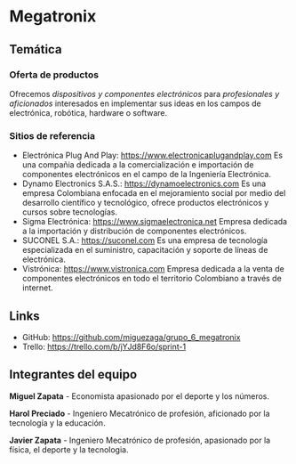 # Megatronix

## Temática

### Oferta de productos
Ofrecemos *dispositivos y componentes electrónicos* para *profesionales y aficionados* interesados en implementar sus ideas en los campos de electrónica, robótica, hardware o software.

### Sitios de referencia
- Electrónica Plug And Play: https://www.electronicaplugandplay.com
    Es una compañia dedicada a la comercialización e importación de componentes electrónicos en el campo de la Ingeniería Electrónica.
- Dynamo Electronics S.A.S.: https://dynamoelectronics.com
    Es una empresa Colombiana enfocada en el mejoramiento social por medio del desarrollo científico y tecnológico, ofrece productos electrónicos y cursos sobre tecnologías.
- Sigma Electrónica: https://www.sigmaelectronica.net
    Empresa dedicada a la  importación y distribución de componentes electrónicos.
- SUCONEL S.A.: https://suconel.com
    Es una empresa de tecnología especializada en el suministro, capacitación y soporte de líneas de electrónica.
- Vistrónica: https://www.vistronica.com
    Empresa dedicada a la venta de componentes electrónicos en todo el territorio Colombiano a través de internet.

## Links
- GitHub: https://github.com/miguezaga/grupo_6_megatronix
- Trello: https://trello.com/b/jYJd8F6o/sprint-1

## Integrantes del equipo
**Miguel Zapata** - Economista apasionado por el deporte y los números.

**Harol Preciado** - Ingeniero Mecatrónico de profesión, aficionado por la tecnología y la educación.

**Javier Zapata** - Ingeniero Mecatrónico de profesión, apasionado por la física, el deporte y la tecnologia.